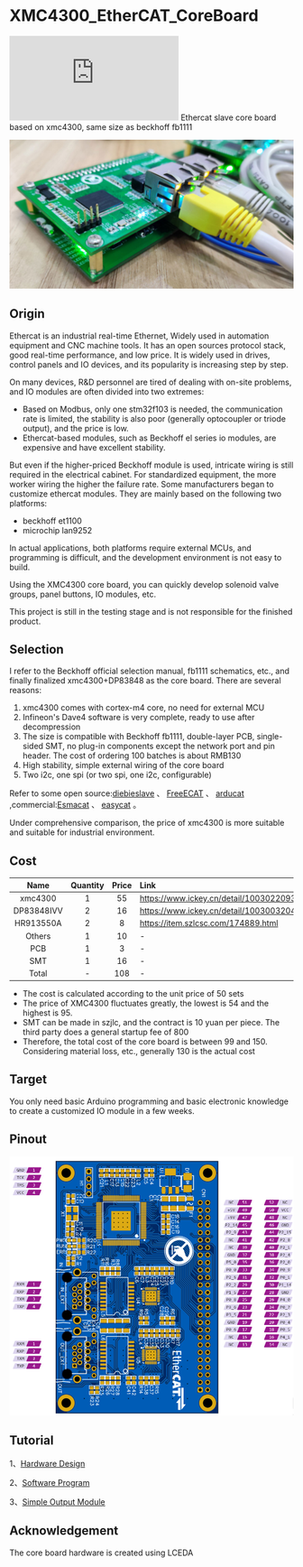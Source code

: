 # XMC4300_EtherCAT_CoreBoard
![中文](https://github.com/feecat/XMC4300_EtherCAT_CoreBoard/blob/master/DOC/README_CN.md)
Ethercat slave core board based on xmc4300, same size as beckhoff fb1111

![](https://github.com/feecat/XMC4300_EtherCAT_CoreBoard/blob/master/DOC/IMAGE/IMG01.jpg)

## Origin

Ethercat is an industrial real-time Ethernet, Widely used in automation equipment and CNC machine tools. It has an open sources protocol stack, good real-time performance, and low price. It is widely used in drives, control panels and IO devices, and its popularity is increasing step by step.

On many devices, R&D personnel are tired of dealing with on-site problems, and IO modules are often divided into two extremes:

- Based on Modbus, only one stm32f103 is needed, the communication rate is limited, the stability is also poor (generally optocoupler or triode output), and the price is low.
- Ethercat-based modules, such as Beckhoff el series io modules, are expensive and have excellent stability.

But even if the higher-priced Beckhoff module is used, intricate wiring is still required in the electrical cabinet. For standardized equipment, the more worker wiring the higher the failure rate. Some manufacturers began to customize ethercat modules. They are mainly based on the following two platforms:

* beckhoff et1100
* microchip lan9252

In actual applications, both platforms require external MCUs, and programming is difficult, and the development environment is not easy to build.

Using the XMC4300 core board, you can quickly develop solenoid valve groups, panel buttons, IO modules, etc.

This project is still in the testing stage and is not responsible for the finished product.

## Selection
I refer to the Beckhoff official selection manual, fb1111 schematics, etc., and finally finalized xmc4300+DP83848 as the core board. There are several reasons:
1. xmc4300 comes with cortex-m4 core, no need for external MCU
2. Infineon's Dave4 software is very complete, ready to use after decompression
3. The size is compatible with Beckhoff fb1111, double-layer PCB, single-sided SMT, no plug-in components except the network port and pin header. The cost of ordering 100 batches is about RMB130
4. High stability, simple external wiring of the core board
5. Two i2c, one spi (or two spi, one i2c, configurable)

Refer to some open source:[diebieslave](https://github.com/DieBieEngineering/DieBieSlave) 、 [FreeECAT](https://github.com/suda-morris/FreeECAT) 、 [arducat](https://github.com/ethercat-diy/arducat)
,commercial:[Esmacat](https://www.esmacat.com/ease) 、 [easycat](https://www.bausano.net/en/hardware/ethercat-e-arduino/easycat.html) 。

Under comprehensive comparison, the price of xmc4300 is more suitable and suitable for industrial environment.

## Cost

| Name | Quantity | Price | Link |
| :-----: | :-----: | :------: | :------ |
| xmc4300| 1 | 55 | https://www.ickey.cn/detail/1003022093547/XMC4300F100K256AAXUMA1.html |
| DP83848IVV | 2 | 16 | https://www.ickey.cn/detail/100300320411267/DP83848IVVX__point__NOPB.html |
| HR913550A | 2 | 8 | https://item.szlcsc.com/174889.html |
| Others | 1 | 10 | - |
| PCB | 1 | 3 | - |
| SMT | 1 | 16 | - |
| Total | - | 108 | - |

- The cost is calculated according to the unit price of 50 sets
- The price of XMC4300 fluctuates greatly, the lowest is 54 and the highest is 95.
- SMT can be made in szjlc, and the contract is 10 yuan per piece. The third party does a general startup fee of 800
- Therefore, the total cost of the core board is between 99 and 150. Considering material loss, etc., generally 130 is the actual cost

## Target

You only need basic Arduino programming and basic electronic knowledge to create a customized IO module in a few weeks.

## Pinout

![](https://github.com/feecat/XMC4300_EtherCAT_CoreBoard/blob/master/DOC/IMAGE/PINOUT.png)

## Tutorial

1、[Hardware Design](https://github.com/feecat/XMC4300_EtherCAT_CoreBoard/blob/master/DOC/Tutorial_1_Hardware.md)

2、[Software Program](https://github.com/feecat/XMC4300_EtherCAT_CoreBoard/blob/master/DOC/Tutorial_2_Software.md)

3、[Simple Output Module](https://github.com/feecat/XMC4300_EtherCAT_CoreBoard/blob/master/DOC/Tutorial_3_SimpleOutputModule.md)

## Acknowledgement

The core board hardware is created using LCEDA

